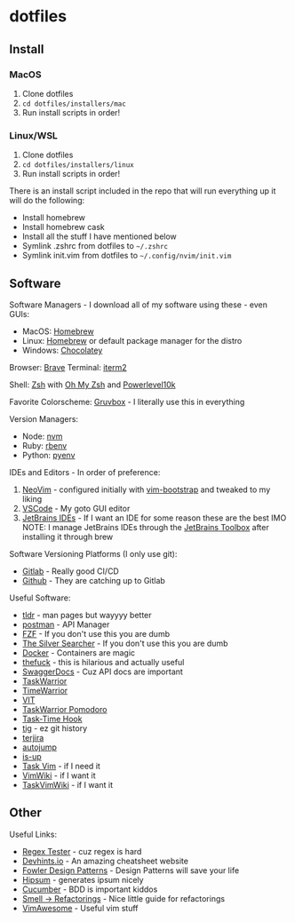 # dotfiles

## Install
### MacOS
1. Clone dotfiles
2. `cd dotfiles/installers/mac`
3. Run install scripts in order!

### Linux/WSL
1. Clone dotfiles
2. `cd dotfiles/installers/linux`
3. Run install scripts in order!

There is an install script included in the repo that will run everything up it will do the following:

- Install homebrew
- Install homebrew cask
- Install all the stuff I have mentioned below
- Symlink .zshrc from dotfiles to `~/.zshrc`
- Symlink init.vim from dotfiles to `~/.config/nvim/init.vim`

## Software

Software Managers - I download all of my software using these - even GUIs:

- MacOS: [Homebrew](https://brew.sh/)
- Linux: [Homebrew](https://brew.sh/) or default package manager for the distro
- Windows: [Chocolatey](https://chocolatey.org/)

Browser: [Brave](https://brave.com/)
Terminal: [iterm2](https://iterm2.com/)

Shell: [Zsh](http://zsh.sourceforge.net/) with [Oh My Zsh](https://ohmyz.sh/) and [Powerlevel10k](https://github.com/romkatv/powerlevel10k)

Favorite Colorscheme: [Gruvbox](https://github.com/morhetz/gruvbox) - I literally use this in everything

Version Managers:

- Node: [nvm](https://github.com/nvm-sh/nvm)
- Ruby: [rbenv](https://github.com/rbenv/rbenv)
- Python: [pyenv](https://github.com/pyenv/pyenv)

IDEs and Editors - In order of preference:

1. [NeoVim](https://neovim.io/) - configured initially with [vim-bootstrap](https://github.com/editor-bootstrap/vim-bootstrap) and tweaked to my liking
2. [VSCode](https://code.visualstudio.com/) - My goto GUI editor
3. [JetBrains IDEs](https://www.jetbrains.com/) - If I want an IDE for some reason these are the best IMO
   NOTE: I manage JetBrains IDEs through the [JetBrains Toolbox](https://www.jetbrains.com/toolbox/app/) after installing it through brew

Software Versioning Platforms (I only use git):

- [Gitlab](https://about.gitlab.com/) - Really good CI/CD
- [Github](https://github.com/) - They are catching up to Gitlab

Useful Software:

- [tldr](https://tldr.sh/) - man pages but wayyyy better
- [postman](https://www.postman.com/) - API Manager
- [FZF](https://github.com/junegunn/fzf) - If you don't use this you are dumb
- [The Silver Searcher](https://github.com/ggreer/the_silver_searcher) - If you don't use this you are dumb
- [Docker](https://www.docker.com/) - Containers are magic
- [thefuck](https://github.com/nvbn/thefuck) - this is hilarious and actually useful
- [SwaggerDocs](https://swagger.io/docs/) - Cuz API docs are important
- [TaskWarrior](https://github.com/GothenburgBitFactory/taskwarrior)
- [TimeWarrior](https://github.com/GothenburgBitFactory/timewarrior)
- [VIT](https://github.com/scottkosty/vit)
- [TaskWarrior Pomodoro](https://github.com/coddingtonbear/taskwarrior-pomodoro)
- [Task-Time Hook](https://github.com/kostajh/taskwarrior-time-tracking-hook)
- [tig](https://github.com/jonas/tig) - ez git history
- [terjira](https://github.com/keepcosmos/terjira)
- [autojump](https://github.com/wting/autojump)
- [is-up](https://github.com/sindresorhus/is-up-cli)
- [Task Vim](https://github.com/framallo/taskwarrior.vim) - if I need it
- [VimWiki](https://github.com/vimwiki/vimwiki) - if I want it
- [TaskVimWiki](https://github.com/teranex/vimwiki-tasks) - if I want it

## Other

Useful Links:
- [Regex Tester](https://regexr.com/) - cuz regex is hard
- [Devhints.io](https://devhints.io/) - An amazing cheatsheet website
- [Fowler Design Patterns](https://martinfowler.com/eaaCatalog/index.html) - Design Patterns will save your life
- [Hipsum](https://hipsum.co/) - generates ipsum nicely
- [Cucumber](https://cucumber.io/) - BDD is important kiddos
- [Smell -> Refactorings](https://www.industriallogic.com/wp-content/uploads/2005/09/smellstorefactorings.pdf) - Nice little guide for refactorings
- [VimAwesome](https://vimawesome.com/) - Useful vim stuff

